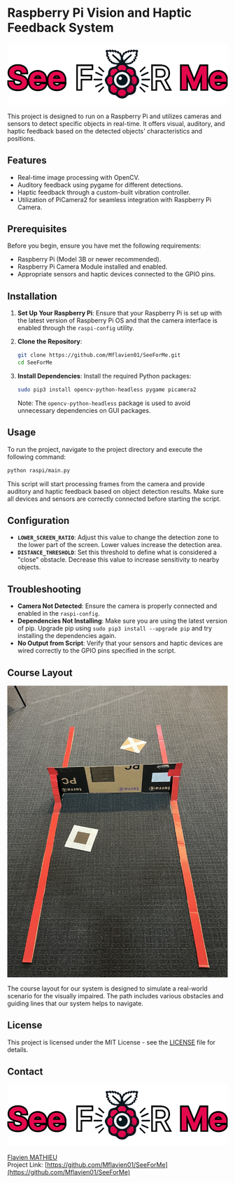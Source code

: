 
# Raspberry Pi Vision and Haptic Feedback System

![Project Logo](picture/logo_name.png)

This project is designed to run on a Raspberry Pi and utilizes cameras and sensors to detect specific objects in real-time. It offers visual, auditory, and haptic feedback based on the detected objects' characteristics and positions.

## Features

- Real-time image processing with OpenCV.
- Auditory feedback using pygame for different detections.
- Haptic feedback through a custom-built vibration controller.
- Utilization of PiCamera2 for seamless integration with Raspberry Pi Camera.

## Prerequisites

Before you begin, ensure you have met the following requirements:
- Raspberry Pi (Model 3B or newer recommended).
- Raspberry Pi Camera Module installed and enabled.
- Appropriate sensors and haptic devices connected to the GPIO pins.

## Installation

1. **Set Up Your Raspberry Pi**: 
   Ensure that your Raspberry Pi is set up with the latest version of Raspberry Pi OS and that the camera interface is enabled through the `raspi-config` utility.

2. **Clone the Repository**:
   ```bash
   git clone https://github.com/Mflavien01/SeeForMe.git
   cd SeeForMe
   ```
3. **Install Dependencies**:
   Install the required Python packages:
   ```bash
   sudo pip3 install opencv-python-headless pygame picamera2
   ```

   Note: The `opencv-python-headless` package is used to avoid unnecessary dependencies on GUI packages.

## Usage

To run the project, navigate to the project directory and execute the following command:
```bash
python raspi/main.py
```

This script will start processing frames from the camera and provide auditory and haptic feedback based on object detection results. Make sure all devices and sensors are correctly connected before starting the script.

## Configuration

- **`LOWER_SCREEN_RATIO`**: Adjust this value to change the detection zone to the lower part of the screen. Lower values increase the detection area.
- **`DISTANCE_THRESHOLD`**: Set this threshold to define what is considered a "close" obstacle. Decrease this value to increase sensitivity to nearby objects.

## Troubleshooting

- **Camera Not Detected**: Ensure the camera is properly connected and enabled in the `raspi-config`.
- **Dependencies Not Installing**: Make sure you are using the latest version of pip. Upgrade pip using `sudo pip3 install --upgrade pip` and try installing the dependencies again.
- **No Output from Script**: Verify that your sensors and haptic devices are wired correctly to the GPIO pins specified in the script.

## Course Layout

![Path Layout](picture/example.jpg)

The course layout for our system is designed to simulate a real-world scenario for the visually impaired. The path includes various obstacles and guiding lines that our system helps to navigate.

## License

This project is licensed under the MIT License - see the [LICENSE](LICENSE.md) file for details.

## Contact

![Project Logo with Name](picture/logo_name.png)

[Flavien MATHIEU](https://www.linkedin.com/in/flavien-mathieu/)  
Project Link: [https://github.com/Mflavien01/SeeForMe](https://github.com/Mflavien01/SeeForMe)
